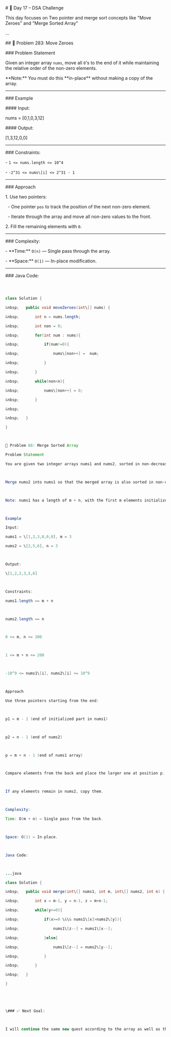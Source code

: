 \# 🚀 Day 17 – DSA Challenge



This day focuses on Two pointer and merge sort concepts like  "Move Zeroes" and "Merge Sorted Array"



...



\## 📌 Problem 283: Move Zeroes



\### Problem Statement

Given an integer array `nums`, move all `0`'s to the end of it while maintaining the relative order of the non-zero elements.



\*\*Note:\*\* You must do this \*\*in-place\*\* without making a copy of the array.



---



\### Example

\#### Input:

nums = \[0,1,0,3,12]



\#### Output:

\[1,3,12,0,0]

---



\### Constraints:

\- `1 <= nums.length <= 10^4`

\- `-2^31 <= nums\[i] <= 2^31 - 1`



---



\### Approach

1\. Use two pointers:

&nbsp;  - One pointer `pos` to track the position of the next non-zero element.

&nbsp;  - Iterate through the array and move all non-zero values to the front.

2\. Fill the remaining elements with `0`.



---



\### Complexity:

\- \*\*Time:\*\* `O(n)` — Single pass through the array.

\- \*\*Space:\*\* `O(1)` — In-place modification.



---



\### Java Code:

```java



class Solution {

&nbsp;   public void moveZeroes(int\[] nums) {

&nbsp;       int n = nums.length;

&nbsp;       int non = 0;

&nbsp;       for(int num : nums){

&nbsp;           if(num!=0){

&nbsp;               nums\[non++] =  num;

&nbsp;           }

&nbsp;       }

&nbsp;       while(non<n){

&nbsp;           nums\[non++] = 0;

&nbsp;       }

&nbsp;       

&nbsp;   }

}



📌 Problem 88: Merge Sorted Array

Problem Statement

You are given two integer arrays nums1 and nums2, sorted in non-decreasing order, and two integers m and n, representing the number of elements in nums1 and nums2 respectively.



Merge nums2 into nums1 so that the merged array is also sorted in non-decreasing order.



Note: nums1 has a length of m + n, with the first m elements initialized, and the last n elements set to 0 to accommodate nums2.



Example

Input:

nums1 = \[1,2,3,0,0,0], m = 3

nums2 = \[2,5,6], n = 3



Output:

\[1,2,2,3,5,6]



Constraints:

nums1.length == m + n



nums2.length == n



0 <= m, n <= 200



1 <= m + n <= 200



-10^9 <= nums1\[i], nums2\[i] <= 10^9



Approach

Use three pointers starting from the end:



p1 = m - 1 (end of initialized part in nums1)



p2 = n - 1 (end of nums2)



p = m + n - 1 (end of nums1 array)



Compare elements from the back and place the larger one at position p.



If any elements remain in nums2, copy them.



Complexity:

Time: O(m + n) — Single pass from the back.



Space: O(1) — In-place.



Java Code:



...java

class Solution {

&nbsp;   public void merge(int\[] nums1, int m, int\[] nums2, int n) {

&nbsp;       int x = m-1, y = n-1, z = m+n-1;

&nbsp;       while(y>=0){

&nbsp;           if(x>=0 \&\& nums1\[x]>nums2\[y]){

&nbsp;               nums1\[z--] = nums1\[x--];

&nbsp;           }else{

&nbsp;               nums1\[z--] = nums2\[y--];

&nbsp;           }

&nbsp;       }

&nbsp;   }

}





\### ✅ Next Goal:



I will continue the same new quest according to the array as well as the string



